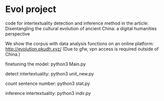 # Evol project
code for intertextuality detection and inference method in the article: Disentangling the cultural evolution of ancient China: a digital humanities perspective

We show the corpus with data analysis functions on an online platform: http://evolution.pkudh.xyz/ 
(Due to gfw, vpn access is required outside of China.)

finetuning the model: python3 Main.py

detect intertextuality: python3 unit_new.py

count sentence number: python3 stat.py

inference intertextuality: python3 indir.py
